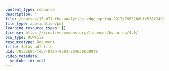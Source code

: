 ```yaml
---
content_type: resource
description: ''
file: /courses/15-071-the-analytics-edge-spring-2017/78552b8bfe538f2496938d46c90b09f9_aDdkt8rRWGs.pdf
file_type: application/pdf
learning_resource_types: []
license: https://creativecommons.org/licenses/by-nc-sa/4.0/
ocw_type: OCWFile
resourcetype: Document
title: 3play pdf file
uid: 78552b8b-fe53-8f24-9693-8d46c90b09f9
video_metadata:
  youtube_id: null
---
```

